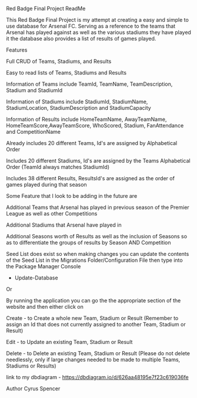 Red Badge Final Project ReadMe

This Red Badge Final Project is my attempt at creating a easy and simple to use database for Arsenal FC. Serving as a reference to the teams that Arsenal has played against as well as the various stadiums they have played it the database also provides a list of results of games played. 

Features

Full CRUD of Teams, Stadiums, and Results

Easy to read lists of Teams, Stadiums and Results

Information of Teams include TeamId, TeamName, TeamDescription, Stadium and StadiumId

Information of Stadiums include StadiumId, StadiumName, StadiumLocation, StadiumDescription and StadiumCapacity

Information of Results include HomeTeamName, AwayTeamName, HomeTeamScore,AwayTeamScore, WhoScored, Stadium, FanAttendance and CompetitionName

Already includes 20 different Teams, Id's are assigned by Alphabetical Order

Includes 20 different Stadiums, Id's are assigned by the Teams Alphabetical Order (TeamId always matches StadiumId)

Includes 38 different Results, ResultsId's are assigned as the order of games played during that season



Some Feature that I look to be adding in the future are

Additional Teams that Arsenal has played in previous season of the Premier League as well as other Competitions

Additional Stadiums that Arsenal have played in 

Additional Seasons worth of Results as well as the inclusion of Seasons so as to differentiate the groups of results by Season AND Competition



Seed List does exist so when making changes
you can update the contents of the Seed List in the Migrations Folder/Configuration File 
then type into the Package Manager Console
  - Update-Database

Or 

By running the application you can go the the appropriate section of the website and then either click on 

Create - to Create a whole new Team, Stadium or Result (Remember to assign an Id that does not currently assigned to another Team, Stadium or Result)

Edit - to Update an existing Team, Stadium or Result

Delete - to Delete an existing Team, Stadium or Result (Please do not delete needlessly, only if large changes needed to be made to multiple Teams, Stadiums or Results)

link to my dbdiagram - https://dbdiagram.io/d/626aa48195e7f23c619036fe

Author
Cyrus Spencer


